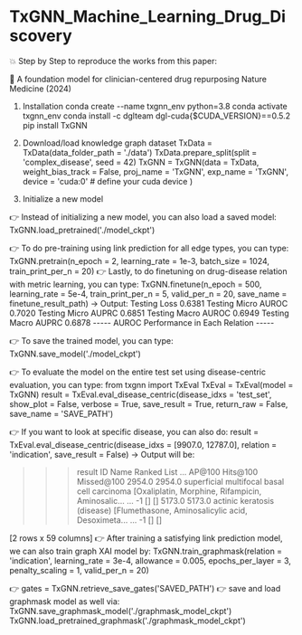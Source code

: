 # TxGNN_Machine_Learning_Drug_Discovery

💥 Step by Step to reproduce the works from this paper:

💯 A foundation model for clinician-centered drug repurposing
Nature Medicine (2024)

1. Installation
conda create --name txgnn_env python=3.8
conda activate txgnn_env
conda install -c dglteam dgl-cuda{$CUDA_VERSION}==0.5.2 
pip install TxGNN

2. Download/load knowledge graph dataset
TxData = TxData(data_folder_path = './data')
TxData.prepare_split(split = 'complex_disease', seed = 42)
TxGNN = TxGNN(data = TxData, 
 weight_bias_track = False,
 proj_name = 'TxGNN', 
 exp_name = 'TxGNN', 
 device = 'cuda:0' # define your cuda device
 )

3. Initialize a new model

👉 Instead of initializing a new model, you can also load a saved model:
TxGNN.load_pretrained('./model_ckpt')

👉 To do pre-training using link prediction for all edge types, you can type:
TxGNN.pretrain(n_epoch = 2, 
 learning_rate = 1e-3,
 batch_size = 1024, 
 train_print_per_n = 20)
👉 Lastly, to do finetuning on drug-disease relation with metric learning, you can type:
TxGNN.finetune(n_epoch = 500, 
 learning_rate = 5e-4,
 train_print_per_n = 5,
 valid_per_n = 20,
 save_name = finetune_result_path)
-> Output: Testing Loss 0.6381 Testing Micro AUROC 0.7020 Testing Micro AUPRC 0.6851 Testing Macro AUROC 0.6949 Testing Macro AUPRC 0.6878
----- AUROC Performance in Each Relation -----

👉 To save the trained model, you can type:
TxGNN.save_model('./model_ckpt')

👉 To evaluate the model on the entire test set using disease-centric evaluation, you can type:
from txgnn import TxEval
TxEval = TxEval(model = TxGNN)
result = TxEval.eval_disease_centric(disease_idxs = 'test_set', 
 show_plot = False, 
 verbose = True, 
 save_result = True,
 return_raw = False,
 save_name = 'SAVE_PATH')

👉 If you want to look at specific disease, you can also do:
result = TxEval.eval_disease_centric(disease_idxs = [9907.0, 12787.0], 
 relation = 'indication', save_result = False)
-> Output will be: 
>>> result
 ID                     Name                    Ranked List ... AP@100 Hits@100 Missed@100
2954.0 2954.0 superficial multifocal basal cell carcinoma [Oxaliplatin, Morphine, Rifampicin, Aminosalic... ...   -1    []     []
5173.0 5173.0         actinic keratosis (disease) [Flumethasone, Aminosalicylic acid, Desoximeta... ...   -1    []     []

[2 rows x 59 columns]
👉 After training a satisfying link prediction model, we can also train graph XAI model by:
TxGNN.train_graphmask(relation = 'indication',
 learning_rate = 3e-4,
 allowance = 0.005,
 epochs_per_layer = 3,
 penalty_scaling = 1,
 valid_per_n = 20)

👉 gates = TxGNN.retrieve_save_gates('SAVED_PATH')
👉 save and load graphmask model as well via:
TxGNN.save_graphmask_model('./graphmask_model_ckpt')
TxGNN.load_pretrained_graphmask('./graphmask_model_ckpt')
